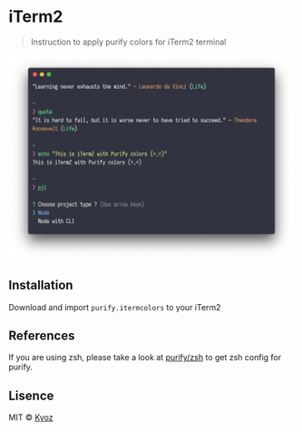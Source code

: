 # iTerm2
> Instruction to apply purify colors for iTerm2 terminal

<p align="center">
  <img src="../demo/iterm2.png" width="900px">
</p>

## Installation

Download and import `purify.itermcolors` to your iTerm2

## References

If you are using zsh, please take a look at [purify/zsh](https://github.com/kyoz/purify/tree/master/zsh) to get zsh config for purify.

## Lisence
MIT © [Kyoz](mailto:banminkyoz@gmail.com)
